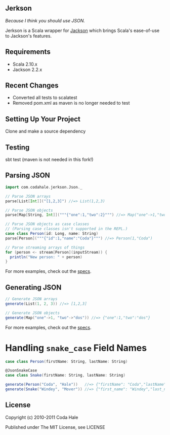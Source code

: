 Jerkson
-------

*Because I think you should use JSON.*

Jerkson is a Scala wrapper for [Jackson](http://jackson.codehaus.org/) which
brings Scala's ease-of-use to Jackson's features.


Requirements
------------

* Scala 2.10.x
* Jackson 2.2.x

Recent Changes
--------------
* Converted all tests to scalatest
* Removed pom.xml as maven is no longer needed to test

Setting Up Your Project
-----------------------
Clone and make a source dependency

Testing
-------
sbt test 
(maven is not needed in this fork!)

Parsing JSON
------------

```scala
import com.codahale.jerkson.Json._

// Parse JSON arrays
parse[List[Int]]("[1,2,3]") //=> List(1,2,3)

// Parse JSON objects
parse[Map[String, Int]]("""{"one":1,"two":2}""") //=> Map("one"->1,"two"->2)

// Parse JSON objects as case classes
// (Parsing case classes isn't supported in the REPL.)
case class Person(id: Long, name: String)
parse[Person]("""{"id":1,"name":"Coda"}""") //=> Person(1,"Coda")

// Parse streaming arrays of things
for (person <- stream[Person](inputStream)) {
  println("New person: " + person)
}
```

For more examples, check out the [specs](https://github.com/codahale/jerkson/blob/master/src/test/scala/com/codahale/jerkson/tests/).


Generating JSON
---------------

```scala
// Generate JSON arrays
generate(List(1, 2, 3)) //=> [1,2,3]

// Generate JSON objects
generate(Map("one"->1, "two"->"dos")) //=> {"one":1,"two":"dos"}
```

For more examples, check out the [specs](https://github.com/codahale/jerkson/blob/master/src/test/scala/com/codahale/jerkson/tests/).


Handling `snake_case` Field Names
=================================

```scala
case class Person(firstName: String, lastName: String)

@JsonSnakeCase
case class Snake(firstName: String, lastName: String)

generate(Person("Coda", "Hale"))   //=> {"firstName": "Coda","lastName":"Hale"}
generate(Snake("Windey", "Mover")) //=> {"first_name": "Windey","last_name":"Mover"}
```


License
-------

Copyright (c) 2010-2011 Coda Hale

Published under The MIT License, see LICENSE
